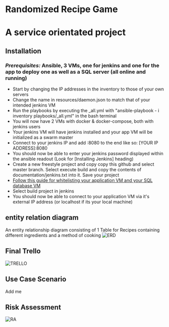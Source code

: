 # Randomized Recipe Game
# A service orientated project 
## Installation
### *Prerequisites:* Ansible, 3 VMs, one for jenkins and one for the app to deploy one as well as a SQL server (all online and running)
* Start by changing the IP addresses in the inventory to those of your own servers
* Change the name in resources/daemon.json to match that of your intended jenkins VM
* Run the playbooks by executing the _all.yml with "ansible-playbook - i inventory playbooks/_all.yml" in the bash terminal
* You will now have 2 VMs with docker & docker-compose, both with jenkins users 
* Your jenkins VM will have jenkins installed and your app VM will be initialized as a swarm master 
* Connect to your jenkins IP and add :8080 to the end like so: [YOUR IP ADDRESS]:8080
* You should now be able to enter your jenkins password displayed within the ansible readout (Look for [Installing Jenkins] heading)
* Create a new freestyle project and copy copy this github and select master branch. Select execute build and copy the contents of documentation/jenkins.txt into it. Save your project
* [Follow this guide for whitelisting your application VM and your SQL database VM](https://cloud.google.com/sql/docs/mysql/connect-compute-engine)
* Select build project in jenkins
* You should now be able to connect to your application VM via it's external IP address (or localhost if its your local machine)

## entity relation diagram 
An entity relationship diagram consisting of 1 Table for Recipes containing different ingredients and a method of cooking
![ERD](https://imgur.com/PcTS0I4.png)
## Final Trello
![TRELLO](https://imgur.com/I6SKF9L.png)
## Use Case Scenario
Add me 
## Risk Assessment 
![RA](https://imgur.com/ML0kmHp.png)

